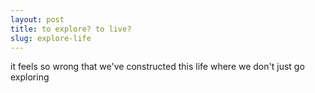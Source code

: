 ```yaml
---
layout: post
title: to explore? to live?
slug: explore-life
---
```


it feels so wrong that we've constructed this life where we don't just go exploring